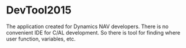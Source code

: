 # DevTool2015
The application created for Dynamics NAV developers. There is no convenient IDE for C/AL development. So there is tool for finding where user function, variables, etc.
